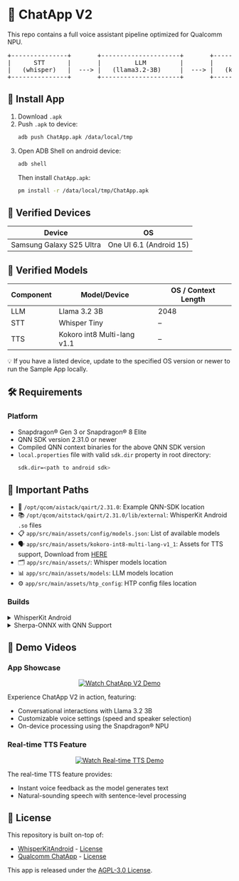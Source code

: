 # 🤖 ChatApp V2

This repo contains a full voice assistant pipeline optimized for Qualcomm NPU.

<div align="center">
<pre>
+---------------+       +---------------------+       +---------------+
|      STT      |       |         LLM         |       |      TTS      |
|   (whisper)   |  ---> |   (llama3.2-3B)     |  ---> |   (kokoro)    |
+---------------+       +---------------------+       +---------------+
</pre>
</div>

## 📲 Install App

1. Download `.apk`
2. Push `.apk` to device:
   ```bash
   adb push ChatApp.apk /data/local/tmp
   ```
3. Open ADB Shell on android device:
   ```bash
   adb shell
   ```
   Then install `ChatApp.apk`:
   ```bash
   pm install -r /data/local/tmp/ChatApp.apk
   ```

## 📱 Verified Devices

<div align="center">
  
| Device | OS |
|--------|------|
| Samsung Galaxy S25 Ultra | One UI 6.1 (Android 15) |

</div>

## 🧠 Verified Models

<div align="center">

| Component       | Model/Device                   | OS / Context Length           |
|-----------------|--------------------------------|-------------------------------|
| LLM             | Llama 3.2 3B                   | 2048                          |
| STT             | Whisper Tiny                   | –                             |
| TTS             | Kokoro int8 Multi-lang v1.1    | –                             |

</div>

💡 If you have a listed device, update to the specified OS version or newer to run the Sample App locally.

## 🛠️ Requirements

### Platform

- Snapdragon® Gen 3 or Snapdragon® 8 Elite
- QNN SDK version 2.31.0 or newer
- Compiled QNN context binaries for the above QNN SDK version
- `local.properties` file with valid `sdk.dir` property in root directory:
  ```bash
  sdk.dir=<path to android sdk>
  ```



## 📁 Important Paths

- 🔧 `/opt/qcom/aistack/qairt/2.31.0`: Example QNN-SDK location
- 📚 `/opt/qcom/aitstack/qairt/2.31.0/lib/external`: WhisperKit Android `.so` files
- 📋 `app/src/main/assets/config/models.json`: List of available models
- 🗣️ `app/src/main/assets/kokoro-int8-multi-lang-v1_1`: Assets for TTS support, Download from [HERE](https://github.com/k2-fsa/sherpa-onnx/releases/tag/tts-models)
- 🗂️ `app/src/main/assets/`: Whisper models location
- 📊 `app/src/main/assets/models`: LLM models location
- ⚙️ `app/src/main/assets/htp_config`: HTP config files location

### Builds

<details>
<summary>WhisperKit Android</summary>

1. Clone repository:
   ```bash
   git clone https://github.com/argmaxinc/WhisperKitAndroid.git
   cd WhisperKitAndroid
   ```
2. Update `jni/NativeWhisperKit.cpp` function names to match this project
     ```bash
     Java_com_edgeai_chatappv2_WhisperKitNative_<function_name>
     ```
3. Update `Whipserkit/src/TranscribeTask.cpp` to support the correct `lib`, `cache` and `files` path when building for `jni`.
     ```cpp
     #if (JNI_BUILD)
     #define TRANSCRIBE_TASK_TFLITE_ROOT_PATH    "/data/user/0/com.edgeai.chatappv2/files"
     #define TRANSCRIBE_TASK_DEFAULT_LIB_DIR     "/data/user/0/com.edgeai.chatappv2/lib"
     #define TRANSCRIBE_TASK_DEFAULT_CACHE_DIR   "/data/user/0/com.edgeai.chatappv2/cache"
     #elif (QNN_DELEGATE || GPU_DELEGATE) 
     ...
     ```
4. Update versions in `scripts/dev_env.sh` and `scripts/Dockerfile` with correct QNN SDK version e.g. `2.31.0`
    1. Example `scripts/dev_env.sh`
     ```bash
     aria2c $ARIA_OPTIONS -d $BUILD_DIR https://repo1.maven.org/maven2/com/qualcomm/qti/qnn-runtime/2.31.0/qnn-runtime-2.31.0.aar
     aria2c $ARIA_OPTIONS -d $BUILD_DIR https://repo1.maven.org/maven2/com/qualcomm/qti/qnn-litert-delegate/2.31.0/qnn-litert-delegate-2.31.0.aar
     ```
    2. Example `scripts/Dockerfile`
     ```bash
     ARG QNN_RUNTIME=qnn-runtime-2.31.0.aar
     ARG QNN_TFLITE_DELEGATE=qnn-litert-delegate-2.31.0.aar
     ```
5. Build dev environment `make env`
6. Build `.so` files inside of dev environment:
   ```bash
   make build jni
   ```
7. Copy `.so` files to `/opt/qcom/aitstack/qairt/2.31.0/lib/external`, files to transfer:
    
    From `external/libs/android/`:
    - `libavcodec.so`
    - `libavformat.so`
    - `libavutil.so`
    - `libqnn_delegate_jni.so`
    - `libSDL3.so`
    - `libswresample.so`
    - `libtensorflowlite.so`
    - `libtensorflowlite_gpu_delegate.so`
   
   From `build/android/`:
    - `libwhisperkit.so`
    - `libnative-whisperkit.so`

</details>

<details>
<summary>Sherpa-ONNX with QNN Support</summary>

This guide walks you through building Sherpa-ONNX with Qualcomm Neural Network (QNN) support for enhanced performance on Snapdragon devices.

### Prerequisites

- [Git](https://git-scm.com/downloads) installed
- [Android NDK](https://developer.android.com/ndk/downloads) (recommended version r25c or later)
- [Qualcomm AI Stack](https://developer.qualcomm.com/software/qualcomm-ai-stack) installed (v2.31.0 or compatible version)
- [CMake](https://cmake.org/download/) 3.18 or newer
- Java Development Kit (JDK) 11 or newer

### Environment Setup

Ensure the following environment variables are set:

```bash
# Set QNN SDK path
export QNN_SDK_PATH=/opt/qcom/aitstack/qairt/2.31.0

# Set Android NDK Path
export ANDROID_NDK=/Users/fangjun/software/my-android/ndk/28.x.x

# Verify your environment variables
echo $QNN_SDK_PATH
echo $ANDROID_NDK
```

### Step 1: Clone the Repository

```bash
# Clone the QNN-enabled fork of Sherpa-ONNX
git clone https://github.com/mjnong/sherpa-onnx-qnn.git
cd sherpa-onnx-qnn
```

#### Directory Setup

```bash
# Make the build directory in advance such that we can place Sherpa ONNX with QNN support in that directory by running the script
./scripts/qairt/download_onnx_qnn.sh
```

#### System Link TTS Api file from Sherpa-ONNX

```bash
ln -s <sherpa-onnx-qnn>/sherpa-onnx/kotlin-api/Tts.kt <android-project-path>/app/src/main/java/com/edgeai/chatappv2/Tts.kt
```

### Step 2: Build for Android (arm64-v8a)

```bash
# Run the build script (uses NDK and builds for arm64-v8a)
./build-android-arm64-v8a.sh
```

During the build process:
- The script will compile both Sherpa-ONNX and ONNX Runtime with QNN support
- Build artifacts will be placed in `build-android-arm64-v8a/install/lib/`
- The process may take several minutes depending on your hardware

### Step 3: Install Libraries to QNN Runtime Directory

```bash
# Create the external directory if it doesn't exist
sudo mkdir -p /opt/qcom/aitstack/qairt/2.31.0/lib/external

# Copy the ONNX Runtime library with QNN support
sudo cp build-android-arm64-v8a/install/lib/libonnxruntime.so /opt/qcom/aitstack/qairt/2.31.0/lib/external/

# Copy the Sherpa-ONNX JNI library
sudo cp build-android-arm64-v8a/install/lib/libsherpa-onnx-jni.so /opt/qcom/aitstack/qairt/2.31.0/lib/external/
```

### Step 4: Verify Installation

```bash
# Check that the libraries exist in the target directory
ls -la /opt/qcom/aitstack/qairt/2.31.0/lib/external/
```

### Troubleshooting

- **Build errors related to QNN SDK**: Ensure `QNN_SDK_PATH` points to a valid QNN SDK installation
- **Permission issues when copying libraries**: Make sure you have write permissions to the target directory
- **Missing dependencies**: Run `ldd build-android-arm64-v8a/install/lib/libonnxruntime.so` to check for missing dependencies

### ℹ️ Info

For more information, refer to the [Sherpa-ONNX documentation](https://github.com/k2-fsa/sherpa-onnx)

</details>

## 📱 Demo Videos

### App Showcase

<div align="center">
  <a href="https://mjnong.github.io/chatapp-v2/assets/chatappv2.mp4">
    <img src="https://img.shields.io/badge/Watch%20Demo-ChatApp%20V2%20with%20Llama%203.2-blue?style=for-the-badge&logo=github" alt="Watch ChatApp V2 Demo"/>
  </a>
</div>

Experience ChatApp V2 in action, featuring:
- Conversational interactions with Llama 3.2 3B
- Customizable voice settings (speed and speaker selection)
- On-device processing using the Snapdragon® NPU

### Real-time TTS Feature

<div align="center">
  <a href="https://mjnong.github.io/chatapp-v2/assets/realtimetts.mp4">
    <img src="https://img.shields.io/badge/Watch%20Demo-Real--time%20TTS%20Feature-orange?style=for-the-badge&logo=github" alt="Watch Real-time TTS Demo"/>
  </a>
</div>

The real-time TTS feature provides:
- Instant voice feedback as the model generates text
- Natural-sounding speech with sentence-level processing

## 📄 License

This repository is built on-top of:
- [WhisperKitAndroid](https://github.com/argmaxinc/WhisperKitAndroid) - [License](https://github.com/argmaxinc/WhisperKitAndroid/blob/main/LICENSE)
- [Qualcomm ChatApp](https://github.com/quic/ai-hub-apps/tree/main/apps/android/ChatApp) - [License](https://github.com/quic/ai-hub-apps/blob/main/LICENSE)

This app is released under the [AGPL-3.0 License](LICENSE).
